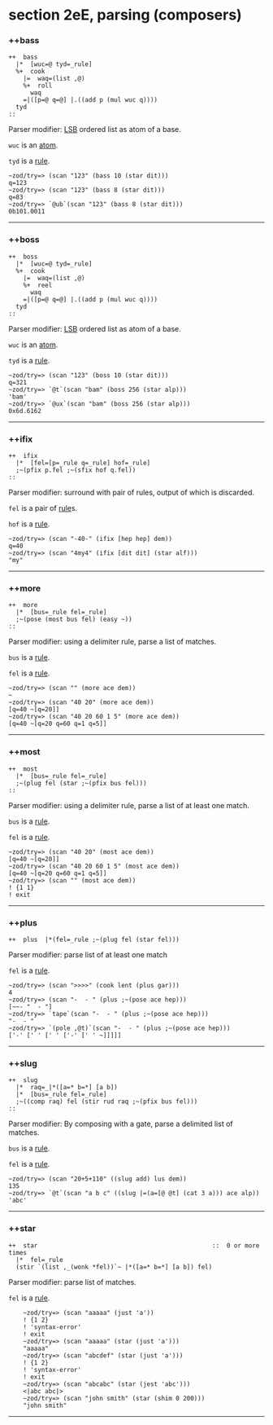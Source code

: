 section 2eE, parsing (composers)
================================

### ++bass

    ++  bass
      |*  [wuc=@ tyd=_rule]
      %+  cook
        |=  waq=(list ,@)
        %+  roll
          waq
        =|([p=@ q=@] |.((add p (mul wuc q))))
      tyd
    ::

Parser modifier:
[LSB](http://en.wikipedia.org/wiki/Least_significant_bit) ordered list
as atom of a base.

`wuc` is an [atom]().

`tyd` is a [rule]().

    ~zod/try=> (scan "123" (bass 10 (star dit)))
    q=123
    ~zod/try=> (scan "123" (bass 8 (star dit)))
    q=83
    ~zod/try=> `@ub`(scan "123" (bass 8 (star dit)))
    0b101.0011

------------------------------------------------------------------------

### ++boss

    ++  boss
      |*  [wuc=@ tyd=_rule]
      %+  cook
        |=  waq=(list ,@)
        %+  reel
          waq
        =|([p=@ q=@] |.((add p (mul wuc q))))
      tyd
    ::

Parser modifier:
[LSB](http://en.wikipedia.org/wiki/Least_significant_bit) ordered list
as atom of a base.

`wuc` is an [atom]().

`tyd` is a [rule]().

    ~zod/try=> (scan "123" (boss 10 (star dit)))
    q=321
    ~zod/try=> `@t`(scan "bam" (boss 256 (star alp)))
    'bam'
    ~zod/try=> `@ux`(scan "bam" (boss 256 (star alp)))
    0x6d.6162

------------------------------------------------------------------------

### ++ifix

    ++  ifix
      |*  [fel=[p=_rule q=_rule] hof=_rule]
      ;~(pfix p.fel ;~(sfix hof q.fel))
    ::

Parser modifier: surround with pair of rules, output of which is
discarded.

`fel` is a pair of [rule]()s.

`hof` is a [rule]().

    ~zod/try=> (scan "-40-" (ifix [hep hep] dem))
    q=40
    ~zod/try=> (scan "4my4" (ifix [dit dit] (star alf)))
    "my"

------------------------------------------------------------------------

### ++more

    ++  more
      |*  [bus=_rule fel=_rule]
      ;~(pose (most bus fel) (easy ~))
    ::

Parser modifier: using a delimiter rule, parse a list of matches.

`bus` is a [rule]().

`fel` is a [rule]().

    ~zod/try=> (scan "" (more ace dem))
    ~
    ~zod/try=> (scan "40 20" (more ace dem))
    [q=40 ~[q=20]]
    ~zod/try=> (scan "40 20 60 1 5" (more ace dem))
    [q=40 ~[q=20 q=60 q=1 q=5]]

------------------------------------------------------------------------

### ++most

    ++  most
      |*  [bus=_rule fel=_rule]
      ;~(plug fel (star ;~(pfix bus fel)))
    ::

Parser modifier: using a delimiter rule, parse a list of at least one
match.

`bus` is a [rule]().

`fel` is a [rule]().

    ~zod/try=> (scan "40 20" (most ace dem))
    [q=40 ~[q=20]]
    ~zod/try=> (scan "40 20 60 1 5" (most ace dem))
    [q=40 ~[q=20 q=60 q=1 q=5]]
    ~zod/try=> (scan "" (most ace dem))
    ! {1 1}
    ! exit

------------------------------------------------------------------------

### ++plus

    ++  plus  |*(fel=_rule ;~(plug fel (star fel)))

Parser modifier: parse list of at least one match

`fel` is a [rule]().

    ~zod/try=> (scan ">>>>" (cook lent (plus gar)))
    4
    ~zod/try=> (scan "-  - " (plus ;~(pose ace hep)))
    [~~- "  - "]
    ~zod/try=> `tape`(scan "-  - " (plus ;~(pose ace hep)))
    "-  - "
    ~zod/try=> `(pole ,@t)`(scan "-  - " (plus ;~(pose ace hep)))
    ['-' [' ' [' ' ['-' [' ' ~]]]]]

------------------------------------------------------------------------

### ++slug

    ++  slug
      |*  raq=_|*([a=* b=*] [a b])
      |*  [bus=_rule fel=_rule]
      ;~((comp raq) fel (stir rud raq ;~(pfix bus fel)))
    ::

Parser modifier: By composing with a gate, parse a delimited list of
matches.

`bus` is a [rule]().

`fel` is a [rule]().

    ~zod/try=> (scan "20+5+110" ((slug add) lus dem))
    135
    ~zod/try=> `@t`(scan "a b c" ((slug |=(a=[@ @t] (cat 3 a))) ace alp))
    'abc'

------------------------------------------------------------------------

### ++star

    ++  star                                                ::  0 or more times
      |*  fel=_rule
      (stir `(list ,_(wonk *fel))`~ |*([a=* b=*] [a b]) fel)

Parser modifier: parse list of matches.

`fel` is a [rule]().

        ~zod/try=> (scan "aaaaa" (just 'a'))
        ! {1 2}
        ! 'syntax-error'
        ! exit
        ~zod/try=> (scan "aaaaa" (star (just 'a')))
        "aaaaa"
        ~zod/try=> (scan "abcdef" (star (just 'a')))
        ! {1 2}
        ! 'syntax-error'
        ! exit
        ~zod/try=> (scan "abcabc" (star (jest 'abc')))
        <|abc abc|>
        ~zod/try=> (scan "john smith" (star (shim 0 200)))
        "john smith"

------------------------------------------------------------------------
